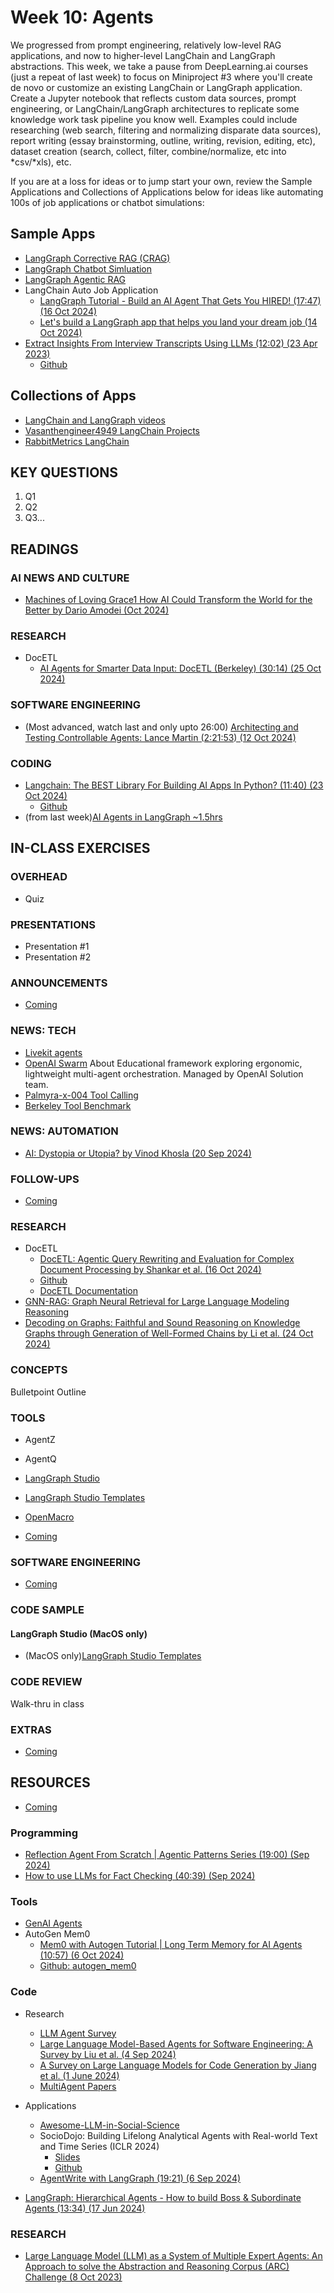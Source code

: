 # Week 10: Agents

We progressed from prompt engineering, relatively low-level RAG applications, and now to higher-level LangChain and LangGraph abstractions. This week, we take a pause from DeepLearning.ai courses (just a repeat of last week) to focus on Miniproject #3 where you'll create de novo or customize an existing LangChain or LangGraph application. Create a Jupyter notebook that reflects custom data sources, prompt engineering, or LangChain/LangGraph architectures to replicate some knowledge work task pipeline you know well. Examples could include researching (web search, filtering and normalizing disparate data sources), report writing (essay brainstorming, outline, writing, revision, editing, etc), dataset creation (search, collect, filter, combine/normalize, etc into *csv/*xls), etc.

If you are at a loss for ideas or to jump start your own, review the Sample Applications and Collections of Applications below for ideas like automating 100s of job applications or chatbot simulations:

## Sample Apps

* [LangGraph Corrective RAG (CRAG) ](https://github.com/langchain-ai/langgraph/blob/main/examples/rag/langgraph_crag_local.ipynb)
* [LangGraph Chatbot Simluation](https://github.com/langchain-ai/langgraph/blob/main/docs/docs/tutorials/chatbot-simulation-evaluation/agent-simulation-evaluation.ipynb)
* [LangGraph Agentic RAG](https://github.com/langchain-ai/langgraph/blob/main/examples/rag/langgraph_agentic_rag.ipynb)
* LangChain Auto Job Application
  * [LangGraph Tutorial - Build an AI Agent That Gets You HIRED! (17:47) (16 Oct 2024)](https://www.youtube.com/watch?v=7KIrBjQTGLA&t=325s)
  * [Let's build a LangGraph app that helps you land your dream job (14 Oct 2024)](https://www.gettingstarted.ai/langgraph-tutorial-with-example/)
* [Extract Insights From Interview Transcripts Using LLMs (12:02) (23 Apr 2023)](https://www.youtube.com/watch?v=shkMOHwJ4SM)
  * [Github](https://github.com/gkamradt/langchain-tutorials/blob/main/data_generation/Working%20With%20Call%20or%20Video%20Transcripts.ipynb)

## Collections of Apps
* [LangChain and LangGraph videos](https://www.youtube.com/@htmlfivedev/playlists)
* [Vasanthengineer4949 LangChain Projects](https://github.com/Vasanthengineer4949/NLP-Projects-NHV/tree/main/Langchain%20Projects)
* [RabbitMetrics LangChain](https://www.youtube.com/@rabbitmetrics/videos)

## KEY QUESTIONS

1. Q1
2. Q2
3. Q3...

## READINGS

### AI NEWS AND CULTURE

* [Machines of Loving Grace1 How AI Could Transform the World for the Better by Dario Amodei (Oct 2024)](https://darioamodei.com/machines-of-loving-grace)

### RESEARCH

* DocETL
  * [AI Agents for Smarter Data Input: DocETL (Berkeley) (30:14) (25 Oct 2024)](https://www.youtube.com/watch?v=ImYtIEFWfzg&t=169s)

### SOFTWARE ENGINEERING

* (Most advanced, watch last and only upto 26:00) [Architecting and Testing Controllable Agents: Lance Martin (2:21:53) (12 Oct 2024)](https://www.youtube.com/watch?v=ib-wTAvCZqg)

### CODING

* [Langchain: The BEST Library For Building AI Apps In Python? (11:40) (23 Oct 2024)](https://www.youtube.com/watch?v=R3KgD86VRzc)
  * [Github](https://github.com/pixegami/basic-langchain-examples)
* (from last week)[AI Agents in LangGraph ~1.5hrs](https://learn.deeplearning.ai/courses/ai-agents-in-langgraph/)


## IN-CLASS EXERCISES

### OVERHEAD

* Quiz

### PRESENTATIONS

* Presentation #1
* Presentation #2

### ANNOUNCEMENTS

* [Coming](oh_noes_404.md)

### NEWS: TECH

* [Livekit agents](https://github.com/livekit/agents)
* [OpenAI Swarm](https://www.youtube.com/watch?v=82FSnDcw72k)
  About Educational framework exploring ergonomic, lightweight multi-agent orchestration. Managed by OpenAI Solution team.
* [Palmyra-x-004 Tool Calling](https://writer.com/engineering/actions-with-palmyra-x-004/)
* [Berkeley Tool Benchmark](https://gorilla.cs.berkeley.edu/leaderboard.html)

### NEWS: AUTOMATION

* [AI: Dystopia or Utopia? by Vinod Khosla (20 Sep 2024)](https://www.khoslaventures.com/ai-dystopia-or-utopia/)

### FOLLOW-UPS

* [Coming](oh_noes_404.md)

### RESEARCH

* DocETL
  * [DocETL: Agentic Query Rewriting and Evaluation for Complex Document Processing by Shankar et al. (16 Oct 2024)](https://arxiv.org/pdf/2410.12189v1)
  * [Github](https://github.com/ucbepic/docetl)
  * [DocETL Documentation](https://ucbepic.github.io/docetl/installation/)
* [GNN-RAG: Graph Neural Retrieval for Large Language Modeling Reasoning](https://github.com/cmavro/GNN-RAG)
* [Decoding on Graphs: Faithful and Sound Reasoning on Knowledge Graphs through Generation of Well-Formed Chains by Li et al. (24 Oct 2024)](https://arxiv.org/pdf/2410.18415)

### CONCEPTS

Bulletpoint Outline

### TOOLS

* AgentZ
* AgentQ
* [LangGraph Studio](https://studio.langchain.com/?ref=blog.langchain.dev)
* [LangGraph Studio Templates](https://blog.langchain.dev/launching-langgraph-templates/)
* [OpenMacro](https://github.com/Openmacro/openmacro)
  
* [Coming](oh_noes_404.md)

### SOFTWARE ENGINEERING

* [Coming](oh_noes_404.md)

### CODE SAMPLE



#### LangGraph Studio (MacOS only)

* (MacOS only)[LangGraph Studio Templates](https://blog.langchain.dev/launching-langgraph-templates/)

### CODE REVIEW

Walk-thru in class

### EXTRAS

* [Coming](oh_noes_404.md)

## RESOURCES

* [Coming](oh_noes_404.md)


### Programming

* [Reflection Agent From Scratch | Agentic Patterns Series (19:00) (Sep 2024)](https://www.youtube.com/watch?v=0sAVI8bQdRc)
* [How to use LLMs for Fact Checking (40:39) (Sep 2024)](https://www.youtube.com/watch?v=tFuiQKUHcdY)

### Tools

* [GenAI Agents](https://github.com/NirDiamant/GenAI_Agents)
* AutoGen Mem0
  * [Mem0 with Autogen Tutorial | Long Term Memory for AI Agents (10:57) (6 Oct 2024)](https://www.youtube.com/watch?v=tYsGUvbC_Bs)
  * [Github: autogen_mem0](https://github.com/tylerprogramming/ai)

### Code

* Research
  * [LLM Agent Survey](https://github.com/Paitesanshi/LLM-Agent-Survey)
  * [Large Language Model-Based Agents for Software Engineering: A Survey by Liu et al. (4 Sep 2024)](https://arxiv.org/pdf/2409.02977)
  * [A Survey on Large Language Models for Code Generation by Jiang et al. (1 June 2024)](https://www.semanticscholar.org/paper/A-Survey-on-Large-Language-Models-for-Code-Jiang-Wang/c8b18682965ff9dccc0130dab3d679f78cefa617)
  * [MultiAgent Papers](https://github.com/shizhl/Multi-Agent-Papers)

* Applications
  * [Awesome-LLM-in-Social-Science](https://github.com/Value4AI/Awesome-LLM-in-Social-Science/)
  * SocioDojo: Building Lifelong Analytical Agents with Real-world Text and Time Series (ICLR 2024)
    * [Slides](https://iclr.cc/media/iclr-2024/Slides/17662.pdf)
    * [Github](https://github.com/chengjunyan1/SocioDojo)
  * [AgentWrite with LangGraph (19:21) (6 Sep 2024)](https://www.youtube.com/watch?v=nK9K8UPraXk&t=569s)
* [LangGraph: Hierarchical Agents - How to build Boss & Subordinate Agents (13:34) (17 Jun 2024)](https://www.youtube.com/watch?v=9HhcFiSgLok)

### RESEARCH

* [Large Language Model (LLM) as a System of Multiple Expert Agents: An Approach to solve the Abstraction and Reasoning Corpus (ARC) Challenge (8 Oct 2023)](https://www.semanticscholar.org/paper/Large-Language-Model-(LLM)-as-a-System-of-Multiple-Tan-Motani/10828be2eaa52ba7fd78356980afd0669e2f2879)